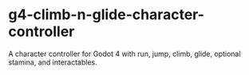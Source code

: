 # g4-climb-n-glide-character-controller
A character controller for Godot 4 with run, jump, climb, glide, optional stamina, and interactables.
